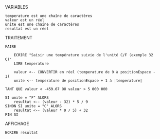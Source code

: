 ﻿VARIABLES

	temperature est une chaîne de caractères
	valeur est un réel
	unite est une chaîne de caractères
	resultat est un réel

TRAITEMENT

	FAIRE

		ECRIRE "Saisir une température suivie de l'unité C/F (exemple 32 C)"
		LIRE temperature

		valeur <-- CONVERTIR en réel (temperature de 0 à positionEspace - 1)
		unite <-- temperature de positionEspace + 1 à |temperature|

	TANT QUE valeur < -459.67 OU valeur > 5 000 000

	SI unite = "F" ALORS
		resultat <-- (valeur - 32) * 5 / 9
	SINON SI unite = "C" ALORS
		resultat <-- (valeur * 9 / 5) + 32
	FIN SI

AFFICHAGE

	ECRIRE résultat

	